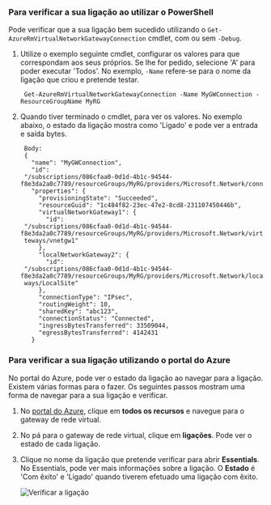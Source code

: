 ### <a name="to-verify-your-connection-by-using-powershell"></a>Para verificar a sua ligação ao utilizar o PowerShell

Pode verificar que a sua ligação bem sucedido utilizando o `Get-AzureRmVirtualNetworkGatewayConnection` cmdlet, com ou sem `-Debug`. 

1. Utilize o exemplo seguinte cmdlet, configurar os valores para que correspondam aos seus próprios. Se lhe for pedido, selecione 'A' para poder executar 'Todos'. No exemplo, `-Name` refere-se para o nome da ligação que criou e pretende testar.

        Get-AzureRmVirtualNetworkGatewayConnection -Name MyGWConnection -ResourceGroupName MyRG

2. Quando tiver terminado o cmdlet, para ver os valores. No exemplo abaixo, o estado da ligação mostra como 'Ligado' e pode ver a entrada e saída bytes.

        Body:
        {
          "name": "MyGWConnection",
          "id":
        "/subscriptions/086cfaa0-0d1d-4b1c-94544-f8e3da2a0c7789/resourceGroups/MyRG/providers/Microsoft.Network/connections/MyGWConnection",
          "properties": {
            "provisioningState": "Succeeded",
            "resourceGuid": "1c484f82-23ec-47e2-8cd8-231107450446b",
            "virtualNetworkGateway1": {
              "id":
        "/subscriptions/086cfaa0-0d1d-4b1c-94544-f8e3da2a0c7789/resourceGroups/MyRG/providers/Microsoft.Network/virtualNetworkGa
        teways/vnetgw1"
            },
            "localNetworkGateway2": {
              "id":
        "/subscriptions/086cfaa0-0d1d-4b1c-94544-f8e3da2a0c7789/resourceGroups/MyRG/providers/Microsoft.Network/localNetworkGate
        ways/LocalSite"
            },
            "connectionType": "IPsec",
            "routingWeight": 10,
            "sharedKey": "abc123",
            "connectionStatus": "Connected",
            "ingressBytesTransferred": 33509044,
            "egressBytesTransferred": 4142431
          }

### <a name="to-verify-your-connection-by-using-the-azure-portal"></a>Para verificar a sua ligação utilizando o portal do Azure

No portal do Azure, pode ver o estado da ligação ao navegar para a ligação. Existem várias formas para o fazer. Os seguintes passos mostram uma forma de navegar para a sua ligação e verificar.

1. No [portal do Azure](http://portal.azure.com), clique em **todos os recursos** e navegue para o gateway de rede virtual.
2. No pá para o gateway de rede virtual, clique em **ligações**. Pode ver o estado de cada ligação.
3. Clique no nome da ligação que pretende verificar para abrir **Essentials**. No Essentials, pode ver mais informações sobre a ligação. O **Estado** é 'Com êxito' e 'Ligado' quando tiverem efetuado uma ligação com êxito.

    ![Verificar a ligação](./media/vpn-gateway-verify-connection-rm-include/connectionsucceeded.png)